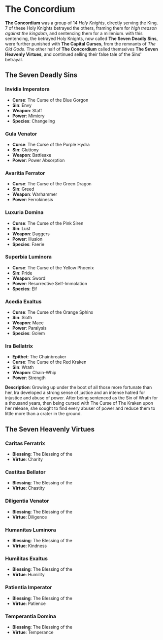 
# __The Concordium__

__The Concordium__ was a group of 14 _Holy Knights_, directly serving the King. 7 of these Holy Knights betrayed the others, framing them for _high treason against the kingdom_, and sentencing them for a millenium. with this sentencing, the betrayed Holy Knights, now called __The Seven Deadly Sins__, were further punished with __The Capital Curses__, from the remnants of _The Old Gods_. The other half of __The Concordium__ called themselves __The Seven Heavenly Virtues__, and continued selling their false tale of the Sins' betrayal.

## The Seven Deadly Sins


### Invidia Imperatora
- **Curse**: The Curse of the Blue Gorgon
- **Sin**: Envy
- **Weapon**: Staff
- **Power**: Mimicry
- **Species**: Changeling

### Gula Venator
- **Curse**: The Curse of the Purple Hydra
- **Sin**: Gluttony
- **Weapon**: Battleaxe
- **Power**: Power Absorption

### Avaritia Ferrator
- **Curse**: The Curse of the Green Dragon
- **Sin**: Greed
- **Weapon**: Warhammer
- **Power**: Ferrokinesis

### Luxuria Domina
- **Curse**: The Curse of the Pink Siren
- **Sin**: Lust
- **Weapon**: Daggers
- **Power**: Illusion
- **Species**: Faerie

### Superbia Luminora
- **Curse**: The Curse of the Yellow Phoenix
- **Sin**: Pride
- **Weapon**: Sword
- **Power**: Resurrective Self-Immolation
- **Species**: Elf

### Acedia Exaltus
- **Curse**: The Curse of the Orange Sphinx
- **Sin**: Sloth
- **Weapon**: Mace
- **Power**: Paralysis
- **Species**: Golem

### Ira Bellatrix
- **Epithet**: The Chainbreaker
- **Curse**: The Curse of the Red Kraken
- **Sin**: Wrath
- **Weapon**: Chain-Whip
- **Power**: Strength

**Description**:
Growing up under the boot of all those more fortunate than her, Ira developed a strong sense of justice and an intense hatred for injustice and abuse of power. After being sentenced as the Sin of Wrath for a thousand years, then being cursed with The Curse of The Kraken upon her release, she sought to find every abuser of power and reduce them to little more than a crater in the ground.
## The Seven Heavenly Virtues


### Caritas Ferratrix
- **Blessing**: The Blessing of the  
- **Virtue**: Charity

### Castitas Bellator
- **Blessing**: The Blessing of the  
- **Virtue**: Chastity

### Diligentia Venator
- **Blessing**: The Blessing of the  
- **Virtue**: Diligence

### Humanitas Luminora
- **Blessing**: The Blessing of the  
- **Virtue**: Kindness

### Humilitas Exaltus
- **Blessing**: The Blessing of the  
- **Virtue**: Humility

### Patientia Imperator
- **Blessing**: The Blessing of the  
- **Virtue**: Patience

### Temperantia Domina
- **Blessing**: The Blessing of the  
- **Virtue**: Temperance